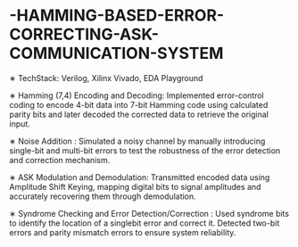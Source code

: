 # -HAMMING-BASED-ERROR-CORRECTING-ASK-COMMUNICATION-SYSTEM
∗ TechStack: Verilog, Xilinx Vivado, EDA Playground

∗ Hamming (7,4) Encoding and Decoding: Implemented error-control coding to encode 4-bit data into 7-bit
Hamming code using calculated parity bits and later decoded the corrected data to retrieve the original input.

∗ Noise Addition : Simulated a noisy channel by manually introducing single-bit and multi-bit errors to test the
robustness of the error detection and correction mechanism.

∗ ASK Modulation and Demodulation: Transmitted encoded data using Amplitude Shift Keying, mapping digital
bits to signal amplitudes and accurately recovering them through demodulation.

∗ Syndrome Checking and Error Detection/Correction : Used syndrome bits to identify the location of a singlebit error and correct it. Detected two-bit errors and parity mismatch errors to ensure system reliability.
